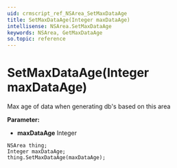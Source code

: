 ```yaml
---
uid: crmscript_ref_NSArea_SetMaxDataAge
title: SetMaxDataAge(Integer maxDataAge)
intellisense: NSArea.SetMaxDataAge
keywords: NSArea, GetMaxDataAge
so.topic: reference
---
```


# SetMaxDataAge(Integer maxDataAge)

Max age of data when generating db's based on this area

**Parameter:** 
* **maxDataAge** Integer

```crmscript
NSArea thing;
Integer maxDataAge;
thing.SetMaxDataAge(maxDataAge);
```

